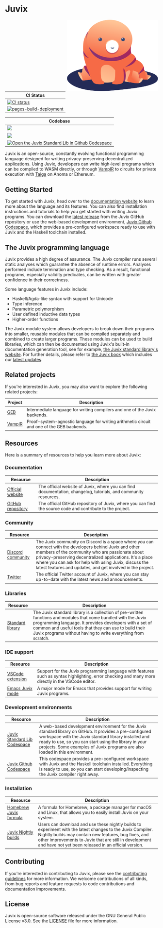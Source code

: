 # Juvix

<a href="https://github.com/anoma/juvix"><img align="right" width="300" alt="Tara the Juvix mascot" src="assets/images/tara-seating.svg" /></a>

| CI Status |
| --- |
|<a href="https://github.com/anoma/juvix/actions/workflows/ci.yml"><img alt="CI status" src="https://github.com/anoma/juvix/actions/workflows/ci.yml/badge.svg" /> </a> |
|<a href="https://github.com/anoma/juvix/actions/workflows/pages/pages-build-deployment"><img src="https://github.com/anoma/juvix/actions/workflows/pages/pages-build-deployment/badge.svg" alt="pages-build-deployment" /></a>|

| Codebase |
| -------- |
|<a href="https://github.com/anoma/juvix/tags"><img src="https://img.shields.io/github/v/release/anoma/juvix?include_prereleases"/></a>
|<a href="https://github.com/anoma/juvix/blob/main/LICENSE"><img src="https://img.shields.io/badge/license-GPL--3.0--only-blue.svg"/></a> |
|<a href="https://github.com/codespaces/new?hide_repo_select=true&ref=main&repo=102404734&machine=standardLinux32gb&location=WestEurope"><img height="20pt" alt="Open the Juvix Standard Lib in Github Codespace" src="https://github.com/codespaces/badge.svg" /> </a>|




Juvix is an open-source, constantly evolving functional programming language
designed for writing privacy-preserving decentralized applications. Using Juvix, developers can write high-level programs which can be compiled to WASM directly, or through [VampIR](https://github.com/anoma/vamp-ir) to circuits for private execution with [Taiga](https://github.com/anoma/taiga) on Anoma or Ethereum.

## Getting Started

To get started with Juvix, head over to the [documentation website](https://docs.juvix.org) to learn more about the language and its features. You can also find installation instructions and tutorials to help you get started with writing Juvix programs.
You can download the [latest release](https://github.com/Juvix-lang/juvix/releases) from the Juvix GitHub repository or use the web-based development environment, [Juvix Github
Codespace](https://github.com/codespaces/new?hide_repo_select=true&ref=main&repo=102404734&machine=standardLinux32gb&location=WestEurope), which provides a pre-configured workspace ready to use
with Juvix and the Haskell toolchain installed.

## The Juvix programming language

Juvix provides a high degree of assurance. The Juvix compiler runs several
static analyses which guarantee the absence of runtime errors. Analyses
performed include termination and type checking. As a result, functional
programs, especially validity predicates, can be written with greater confidence
in their correctness.

Some language features in Juvix include:

- Haskell/Agda-like syntax with support for Unicode
- Type inference
- Parametric polymorphism
- User defined inductive data types
- Higher-order functions

The Juvix module system allows developers to break down their programs into smaller, reusable modules that can be compiled separately and combined to create larger programs. These modules can be used to build libraries, which can then be documented using Juvix's built-in documentation generation tool, see for example, [the Juvix standard
library's website](https://anoma.github.io/juvix-stdlib/). For further
details, please refer to [the Juvix
book](https://anoma.github.io/juvix/) which includes our [latest
updates](https://anoma.github.io/juvix/changelog.html).

## Related projects

If you're interested in Juvix, you may also want to explore the following related projects:

| Project | Description |
| --- | --- |
| [GEB](https://github.com/anoma/geb) | Intermediate language for writing compilers and one of the Juvix backends. |
| [VampIR](https://github.com/anoma/vamp-ir) | Proof-system-agnostic language for writing arithmetic circuit and one of the GEB backends.|

## Resources

Here is a summary of resources to help you learn more about Juvix:

### Documentation

| Resource | Description |
| --- | --- |
| [Official website](https://juvix.org) | The official website of Juvix, where you can find documentation, changelog, tutorials, and community resources. |
| [GitHub repository](https://github.com/anoma/juvix) | The official GitHub repository of Juvix, where you can find the source code and contribute to the project. |


### Community

| Resource | Description |
| --- | --- |
| [Discord community](https://discord.gg/PfaaFVErHt) | The Juvix community on Discord is a space where you can connect with the developers behind Juvix and other members of the community who are passionate about privacy-preserving decentralized applications. It's a place where you can ask for help with using Juvix, discuss the latest features and updates, and get involved in the project. |
| [Twitter](https://twitter.com/juvixlang) | The official Twitter account of Juvix, where you can stay up-to-date with the latest news and announcements. |

### Libraries

| Resource | Description |
| --- | --- |
| [Standard library](https://github.com/anoma/juvix-stdlib) | The Juvix standard library is a collection of pre-written functions and modules that come bundled with the Juvix programming language. It provides developers with a set of common and useful tools that they can use to build their Juvix programs without having to write everything from scratch. |

### IDE support

| Resource | Description |
| --- | --- |
| [VSCode extension](https://github.com/anoma/vscode-juvix) | Support for the Juvix programming language with features such as syntax highlighting, error checking and many more directly in the VSCode editor.
| [Emacs Juvix mode](https://github.com/anoma/juvix-mode) | A major mode for Emacs that provides support for writing Juvix programs. |

### Development environments

| Resource | Description |
| --- | --- |
| [Juvix Standard Lib Codespace](https://github.com/codespaces/new?hide_repo_select=true&ref=main&repo=102404734&machine=standardLinux32gb&location=WestEurope) | A web-based development environment for the Juvix standard library on GitHub. It provides a pre-configured workspace with the Juvix standard library installed and ready to use, so you can start using the library in your projects. Some examples of Juvix programs are also loaded in this environment. |
| [Juvix Github Codespace](https://github.com/codespaces/new?hide_repo_select=true&ref=main&repo=102404734&machine=standardLinux32gb&location=WestEurope) | This codespace provides a pre-configured workspace with Juvix and the Haskell toolchain installed. Everything is ready to use, so you can start developing/inspecting the Juvix compiler right away. |

### Installation

| Resource | Description |
| --- | --- |
| [Homebrew Juvix formula](https://github.com/anoma/homebrew-juvix) | A formula for Homebrew, a package manager for macOS and Linux, that allows you to easily install Juvix on your system. |
| [Juvix Nightly builds](https://github.com/anoma/nightly-juvix-builds) | Users can download and use these nightly builds to experiment with the latest changes to the Juvix Compiler. Nightly builds may contain new features, bug fixes, and other improvements to Juvix that are still in development and have not yet been released in an official version.|

## Contributing

If you're interested in contributing to Juvix, please see the [contributing guidelines](CONTRIBUTING.md) for more information. We welcome contributions of all kinds, from bug reports and feature requests to code contributions and documentation improvements.

## License

Juvix is open-source software released under the GNU General Public License v3.0. See the [LICENSE](LICENSE) file for more information.
